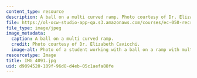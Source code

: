 ```yaml
---
content_type: resource
description: A ball on a multi curved ramp. Photo courtesy of Dr. Elizabeth Cavicchi.
file: https://ol-ocw-studio-app-qa.s3.amazonaws.com/courses/ec-050-recreate-experiments-from-history-inform-the-future-from-the-past-galileo-january-iap-2010/d9094520109f96d8d4eb05c1aefa88fe_IMG_4091.jpg
file_type: image/jpeg
image_metadata:
  caption: A ball on a multi curved ramp.
  credit: Photo courtesy of Dr. Elizabeth Cavicchi.
  image-alt: Photo of a student working with a ball on a ramp with multiple hills.
resourcetype: Image
title: IMG_4091.jpg
uid: d9094520-109f-96d8-d4eb-05c1aefa88fe
---
```

